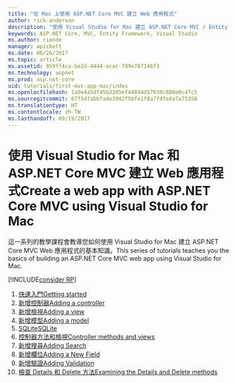 ```yaml
---
title: "在 Mac 上使用 ASP.NET Core MVC 建立 Web 應用程式"
author: rick-anderson
description: "使用 Visual Studio for Mac 建立 ASP.NET Core MVC / Entity Framework 應用程式"
keywords: ASP.NET Core, MVC, Entity Framework, Visual Studio
ms.author: riande
manager: wpickett
ms.date: 06/26/2017
ms.topic: article
ms.assetid: 959ff4ca-be2d-4444-acac-789e787146f3
ms.technology: aspnet
ms.prod: asp.net-core
uid: tutorials/first-mvc-app-mac/index
ms.openlocfilehash: 1a0e4a5df45b3385ef44894d57030c886e0c47c5
ms.sourcegitcommit: 67f54fabbfa4e3942f5bfe1f8a7fdfe4a7a75358
ms.translationtype: HT
ms.contentlocale: zh-TW
ms.lasthandoff: 09/19/2017
---
```

# <a name="create-a-web-app-with-aspnet-core-mvc-using-visual-studio-for-mac"></a><span data-ttu-id="50a15-104">使用 Visual Studio for Mac 和 ASP.NET Core MVC 建立 Web 應用程式</span><span class="sxs-lookup"><span data-stu-id="50a15-104">Create a web app with ASP.NET Core MVC using Visual Studio for Mac</span></span>

<span data-ttu-id="50a15-105">這一系列的教學課程會教導您如何使用 Visual Studio for Mac 建立 ASP.NET Core MVC Web 應用程式的基本知識。</span><span class="sxs-lookup"><span data-stu-id="50a15-105">This series of tutorials teaches you the basics of building an ASP.NET Core MVC web app using Visual Studio for Mac.</span></span> 

[!INCLUDE[consider RP](../../includes/razor.md)]

1. [<span data-ttu-id="50a15-106">快速入門</span><span class="sxs-lookup"><span data-stu-id="50a15-106">Getting started</span></span>](start-mvc.md)
1. [<span data-ttu-id="50a15-107">新增控制器</span><span class="sxs-lookup"><span data-stu-id="50a15-107">Adding a controller</span></span>](adding-controller.md)
1. [<span data-ttu-id="50a15-108">新增檢視</span><span class="sxs-lookup"><span data-stu-id="50a15-108">Adding a view</span></span>](adding-view.md)
1. [<span data-ttu-id="50a15-109">新增模型</span><span class="sxs-lookup"><span data-stu-id="50a15-109">Adding a model</span></span>](adding-model.md)
1. [<span data-ttu-id="50a15-110">SQLite</span><span class="sxs-lookup"><span data-stu-id="50a15-110">SQLite</span></span>](working-with-sql.md)
1. [<span data-ttu-id="50a15-111">控制器方法和檢視</span><span class="sxs-lookup"><span data-stu-id="50a15-111">Controller methods and views</span></span>](controller-methods-views.md)
1. [<span data-ttu-id="50a15-112">新增搜尋</span><span class="sxs-lookup"><span data-stu-id="50a15-112">Adding Search</span></span>](search.md)
1. [<span data-ttu-id="50a15-113">新增欄位</span><span class="sxs-lookup"><span data-stu-id="50a15-113">Adding a New Field</span></span>](new-field.md)
1. [<span data-ttu-id="50a15-114">新增驗證</span><span class="sxs-lookup"><span data-stu-id="50a15-114">Adding Validation</span></span>](validation.md)
1. [<span data-ttu-id="50a15-115">檢查 Details 和 Delete 方法</span><span class="sxs-lookup"><span data-stu-id="50a15-115">Examining the Details and Delete methods</span></span>](xref:tutorials/first-mvc-app/details)
